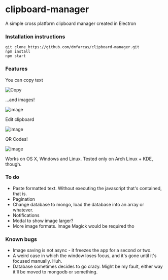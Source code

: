 # clipboard-manager
A simple cross platform clipboard manager created in Electron

### Installation instructions
```
git clone https://github.com/dmfarcas/clipboard-manager.git 
npm install
npm start
```

### Features
You can copy text

 
![Copy](https://media.giphy.com/media/Je0VtvAOii8JG/giphy.gif "Copy")

...and images!

![image](https://media.giphy.com/media/cfFkywZVc8sRq/giphy.gif "Image")


Edit clipboard


![image](https://media.giphy.com/media/142v5imr1LgVoY/giphy.gif "Image")


QR Codes!

![image](https://media.giphy.com/media/dS24CPNRrJE88/giphy.gif "Image")

 
 
Works on OS X, Windows and Linux. Tested only on Arch Linux + KDE, though.

### To do
* Paste formatted text. Without executing the javascript that's contained, that is.
* Pagination
* Change database to mongo, load the database into an array or whatever.
* Notifications
* Modal to show image larger?
* More image formats. Image Magick would be required tho
 
### Known bugs
* Image saving is not async - it freezes the app for a second or two.
* A weird case in which the window loses focus, and it's gone until it's focused manually. Huh.
* Database sometimes decides to go crazy. Might be my fault, either way it'll be moved to mongodb or something.

